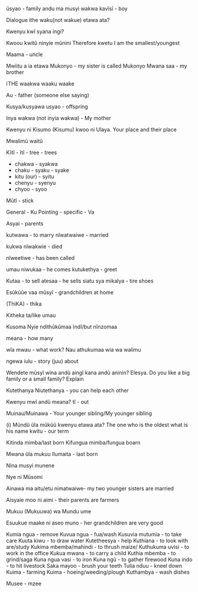 ũsyao - family
andu ma musyi wakwa
kavĩsĩ - boy

Dialogue
ithe waku(not wakue) etawa ata?

Kwenyu kwĩ syana ingi?

Kwoou kwitũ ninyie mũnini
Therefore kwetu I am the smallest/youngest

Maama - uncle

Mwiitu a ia etawa Mukonyo - my sister is called Mukonyo
Mwana saa - my brother


ĩTHE waakwa
waaku
waake

Au - father (someone else saying)

Kusya/kusyawa
usyao - offspring

Inya wakwa (not inyia wakwa) - My mother

Kwenyu ni Kisumo (Kisumu) kwoo ni Ulaya.
Your place and their place

Mwalimũ waitũ

Kĩtĩ - ĩtĩ - tree - trees
  - chakwa - syakwa
  - chaku - syaku
          - syake
  - kitu (our) - syitu
  - chenyu - syenyu
  - chyoo - syoo


Mũtĩ - stick

General - Ku
Pointing - specific - Va

Asyai - parents

kutwawa - to marry
nĩwatwaiwe - married

kukwa
nĩwakwie - died


nĩweetiwe - has been called

umau niwukaa - he comes
kutukethya - greet

Kutaa - to sell
atesaa - he sells
siatu sya mikalya - tire shoes

Esũkũũe vaa mũsyĩ - grandchildren at home

(ThiKA) - thika

Kitheka ta/like umau

Kusoma
Nyie ndithũkũmaa ĩndĩ/but nĩnzomaa


meana - how many

wĩa mwau - what work?
Nau athukumaa wia wa walimu

ngewa iulu - story (juu) about

Wendete mũsyĩ wina andũ aingĩ kana andũ aninin? Elesya.
Do you like a big family or a small family? Explain

Kutethanya
Niutethanya - you can help each other

Kwenyu mwĩ andũ meana?
tĩ - out

Muinau/Muinawa - Your younger sibling/My younger sibling

(i) Mũndũ ũla mũkũũ kwenyu etawa ata?
The one who is the oldest what is his name
kwitu - our term


Kitinda mimba/last born
Kifungua mimba/fungua boarn

Mwana ũla mukuu
Ilumaita - last born

Nina musyi munene

Nye ni Mũsomi

Ainawa ma aitu/etu nimatwaiwe- my two younger sisters are married

Aisyaie moo ni aimi - their parents are farmers

Mukuu (Mukuuwa) wa Mundu ume

Esuukue maake ni aseo muno - her grandchildren are very good


Kumia ngua - remove
Kuvua ngua - fua/wash
Kusuvia mutumia - to take care
Kuuta kiwu - to draw water
Kutetheesya - help
Kuthiana - to look with are/study
Kukima mbemba/mahindi - to thrush maize/
Kuthukuma uvisi - to work in the office
Kukua mwana - to carry a child
Kuthia mbemba - to grind/saga
Kuna ngua vasi - to iron
Kuna ngũ - to gather firewood
Kuna indo - to hit livestock
Saka mayoo - brush your teeth
Tulia nduu - kneel down
Kuima - farming
Kuima - hoeing/weeding/plough
Kuthambya - wash dishes

Musee - mzee


